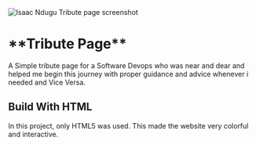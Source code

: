 <img src="https://github.com/ayuboketch/TributePage/assets/17433791/eda428cf-f758-48de-981c-abd5d65d2048" alt="Isaac Ndugu Tribute page screenshot" meta="Screen Shot 2024-01-05 at 17.42.14.png">
<h1>**Tribute Page**</h1>
<p>A Simple tribute page for a Software Devops who was near and dear and helped me begin this journey with proper guidance and advice whenever i needed and Vice Versa. </p>
<h2>Build With HTML</h2>
<p>In this project, only HTML5 was used. This made the website very colorful and interactive. </p>
